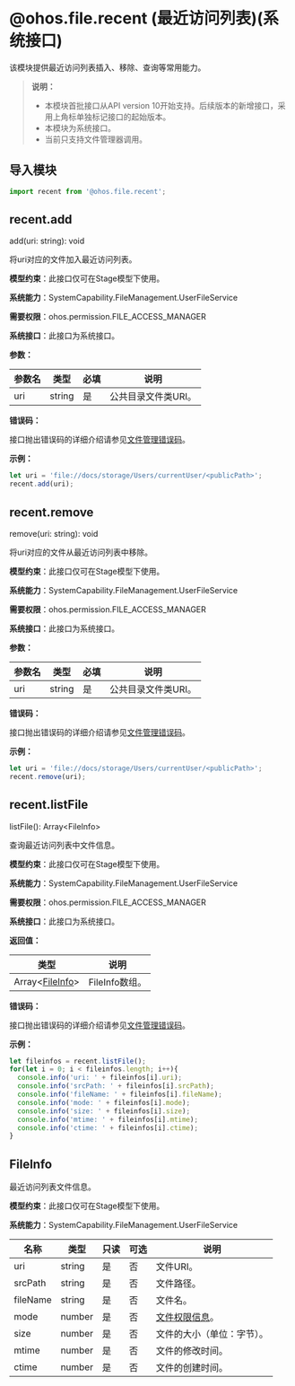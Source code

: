 # @ohos.file.recent (最近访问列表)(系统接口)

该模块提供最近访问列表插入、移除、查询等常用能力。

>**说明：**
>
> - 本模块首批接口从API version 10开始支持。后续版本的新增接口，采用上角标单独标记接口的起始版本。
> - 本模块为系统接口。
> - 当前只支持文件管理器调用。

## 导入模块

```js
import recent from '@ohos.file.recent';
```

## recent.add

add(uri: string): void

将uri对应的文件加入最近访问列表。

**模型约束**：此接口仅可在Stage模型下使用。

**系统能力**：SystemCapability.FileManagement.UserFileService

**需要权限**：ohos.permission.FILE_ACCESS_MANAGER

**系统接口**：此接口为系统接口。

**参数：**

| 参数名 | 类型   | 必填 | 说明                       |
| ------ | ------ | ---- | -------------------------- |
| uri   | string | 是   | 公共目录文件类URI。 |

**错误码：**

接口抛出错误码的详细介绍请参见[文件管理错误码](errorcode-filemanagement.md)。

**示例：**

  ```js
  let uri = 'file://docs/storage/Users/currentUser/<publicPath>';
  recent.add(uri);
  ```

## recent.remove

remove(uri: string): void

将uri对应的文件从最近访问列表中移除。

**模型约束**：此接口仅可在Stage模型下使用。

**系统能力**：SystemCapability.FileManagement.UserFileService

**需要权限**：ohos.permission.FILE_ACCESS_MANAGER

**系统接口**：此接口为系统接口。

**参数：**

| 参数名 | 类型   | 必填 | 说明                       |
| ------ | ------ | ---- | -------------------------- |
| uri   | string | 是   | 公共目录文件类URI。 |

**错误码：**

接口抛出错误码的详细介绍请参见[文件管理错误码](errorcode-filemanagement.md)。

**示例：**

  ```js
  let uri = 'file://docs/storage/Users/currentUser/<publicPath>';
  recent.remove(uri);
  ```

## recent.listFile

listFile(): Array\<FileInfo>

查询最近访问列表中文件信息。

**模型约束**：此接口仅可在Stage模型下使用。

**系统能力**：SystemCapability.FileManagement.UserFileService

**需要权限**：ohos.permission.FILE_ACCESS_MANAGER

**系统接口**：此接口为系统接口。

**返回值：**

  | 类型 | 说明 |
  | --- | -- |
  |  Array<[FileInfo](#fileinfo)> | FileInfo数组。 |

**错误码：**

接口抛出错误码的详细介绍请参见[文件管理错误码](errorcode-filemanagement.md)。

**示例：**

  ```js
  let fileinfos = recent.listFile();
  for(let i = 0; i < fileinfos.length; i++){
    console.info('uri: ' + fileinfos[i].uri);
    console.info('srcPath: ' + fileinfos[i].srcPath);
    console.info('fileName: ' + fileinfos[i].fileName);
    console.info('mode: ' + fileinfos[i].mode);
    console.info('size: ' + fileinfos[i].size);
    console.info('mtime: ' + fileinfos[i].mtime);
    console.info('ctime: ' + fileinfos[i].ctime);
  }
  ```

## FileInfo

最近访问列表文件信息。

**模型约束**：此接口仅可在Stage模型下使用。

**系统能力**：SystemCapability.FileManagement.UserFileService

| 名称 | 类型   | 只读 | 可选 | 说明     |
| ------ | ------ | -------- | ------ | -------- |
| uri | string | 是 | 否 | 文件URI。 |
| srcPath | string | 是 | 否 | 文件路径。 |
| fileName | string | 是 | 否 | 文件名。 |
| mode | number | 是 | 否 | [文件权限信息](js-apis-file-fs.md#stat)。 |
| size | number | 是 | 否 |  文件的大小（单位：字节）。 |
| mtime | number | 是 | 否 |  文件的修改时间。 |
| ctime | number | 是 | 否 |  文件的创建时间。 |
